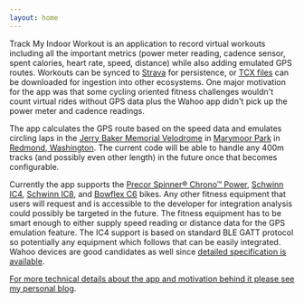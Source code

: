 ```yaml
---
layout: home
---
```

Track My Indoor Workout is an application to record virtual workouts including all the important metrics (power meter reading, cadence sensor, spent calories, heart rate, speed, distance) while also adding emulated GPS routes. Workouts can be synced to [Strava](https://www.strava.com/) for persistence, or [TCX files](https://en.wikipedia.org/wiki/Training_Center_XML) can be downloaded for ingestion into other ecosystems. One major motivation for the app was that some cycling oriented fitness challenges wouldn't count virtual rides without GPS data plus the Wahoo app didn't pick up the power meter and cadence readings.

The app calculates the GPS route based on the speed data and emulates circling laps in the [Jerry Baker Memorial Velodrome](https://velodrome.org/) in [Marymoor Park](https://www.kingcounty.gov/services/parks-recreation/parks/parks-and-natural-lands/popular-parks/marymoor/velodrome.aspx) in [Redmond, Washington](https://www.google.com/maps/place/Jerry+Baker+Memorial+Velodrome/@47.6659161,-122.1125076,96m/data=!3m1!1e3!4m5!3m4!1s0x0:0x7d3c1ebef878f4c!8m2!3d47.665894!4d-122.1126097). The current code will be able to handle any 400m tracks (and possibly even other length) in the future once that becomes configurable.

Currently the app supports the [Precor Spinner® Chrono™ Power](https://www.precor.com/en-us/commercial/cardio/indoor-cycling/spinner-chrono-power), [Schwinn IC4](https://www.schwinnfitness.com/ic4/100873.html), [Schwinn IC8](https://global.schwinnfitness.com/en/ic8/100893.html), and [Bowflex C6](https://www.bowflex.com/bikes/c6/100894.html) bikes. Any other fitness equipment that users will request and is accessible to the developer for integration analysis could possibly be targeted in the future. The fitness equipment has to be smart enough to either supply speed reading or distance data for the GPS emulation feature. The IC4 support is based on standard BLE GATT protocol so potentially any equipment which follows that can be easily integrated. Wahoo devices are good candidates as well since [detailed specification is available](https://pdftoword-converter.online/amp/converted/f081c419/wahoo-fitness-equipment-profile/kh3srp96arydxyn0kvv0yzu7rdvvqqhigou38rxhpdf.pdf).

[For more technical details about the app and motivation behind it please see my personal blog](https://csaba.page/blog/track-my-indoor-exercise.html).

